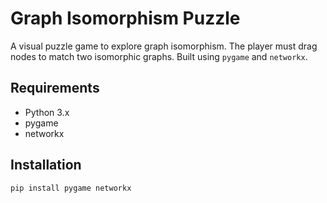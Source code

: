 # Graph Isomorphism Puzzle

A visual puzzle game to explore graph isomorphism. The player must drag nodes to match two isomorphic graphs. Built using `pygame` and `networkx`.

## Requirements

- Python 3.x
- pygame
- networkx

## Installation

```bash
pip install pygame networkx
